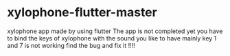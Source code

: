 # xylophone-flutter-master
xylophone app made by using flutter
The app is not completed yet you have to bind the keys of xylophone with the sound you like  to have mainly key 1 and 7 is not working find the bug and fix it !!!!

